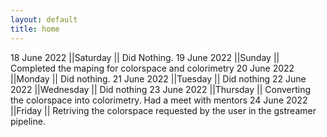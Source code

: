 ```yaml
---
layout: default
title: home
---
```



18 June 2022 ||Saturday       ||  Did Nothing.
19 June 2022 ||Sunday       ||  Completed the maping for colorspace and colorimetry
20 June 2022 ||Monday       ||  Did nothing.
21 June 2022 ||Tuesday       ||  Did nothing
22 June 2022 ||Wednesday       || Did nothing
23 June 2022 ||Thursday       ||  Converting the colorspace into colorimetry. Had a meet with mentors
24 June 2022 ||Friday       ||  Retriving the colorspace requested by the user in the gstreamer pipeline.
